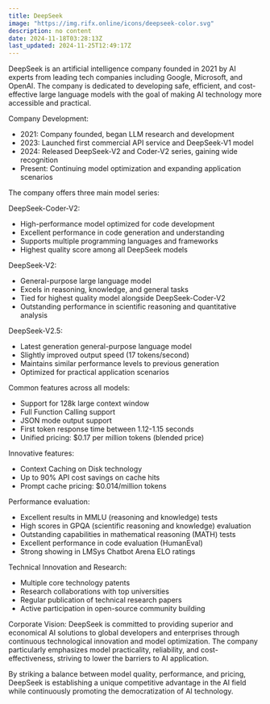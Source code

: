 ```yaml
---
title: DeepSeek
image: "https://img.rifx.online/icons/deepseek-color.svg"
description: no content
date: 2024-11-18T03:28:13Z
last_updated: 2024-11-25T12:49:17Z
---
```


DeepSeek is an artificial intelligence company founded in 2021 by AI experts from leading tech companies including Google, Microsoft, and OpenAI. The company is dedicated to developing safe, efficient, and cost-effective large language models with the goal of making AI technology more accessible and practical.

Company Development:
- 2021: Company founded, began LLM research and development
- 2023: Launched first commercial API service and DeepSeek-V1 model
- 2024: Released DeepSeek-V2 and Coder-V2 series, gaining wide recognition
- Present: Continuing model optimization and expanding application scenarios

The company offers three main model series:

DeepSeek-Coder-V2:
- High-performance model optimized for code development
- Excellent performance in code generation and understanding
- Supports multiple programming languages and frameworks
- Highest quality score among all DeepSeek models

DeepSeek-V2:
- General-purpose large language model
- Excels in reasoning, knowledge, and general tasks
- Tied for highest quality model alongside DeepSeek-Coder-V2
- Outstanding performance in scientific reasoning and quantitative analysis

DeepSeek-V2.5:
- Latest generation general-purpose language model
- Slightly improved output speed (17 tokens/second)
- Maintains similar performance levels to previous generation
- Optimized for practical application scenarios

Common features across all models:
- Support for 128k large context window
- Full Function Calling support
- JSON mode output support
- First token response time between 1.12-1.15 seconds
- Unified pricing: $0.17 per million tokens (blended price)

Innovative features:
- Context Caching on Disk technology
- Up to 90% API cost savings on cache hits
- Prompt cache pricing: $0.014/million tokens

Performance evaluation:
- Excellent results in MMLU (reasoning and knowledge) tests
- High scores in GPQA (scientific reasoning and knowledge) evaluation
- Outstanding capabilities in mathematical reasoning (MATH) tests
- Excellent performance in code evaluation (HumanEval)
- Strong showing in LMSys Chatbot Arena ELO ratings

Technical Innovation and Research:
- Multiple core technology patents
- Research collaborations with top universities
- Regular publication of technical research papers
- Active participation in open-source community building

Corporate Vision:
DeepSeek is committed to providing superior and economical AI solutions to global developers and enterprises through continuous technological innovation and model optimization. The company particularly emphasizes model practicality, reliability, and cost-effectiveness, striving to lower the barriers to AI application.

By striking a balance between model quality, performance, and pricing, DeepSeek is establishing a unique competitive advantage in the AI field while continuously promoting the democratization of AI technology. 

